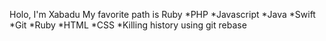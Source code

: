 Holo, I'm Xabadu
My favorite path is Ruby
*PHP
*Javascript
*Java
*Swift
*Git
*Ruby
*HTML
*CSS
*Killing history using git rebase
